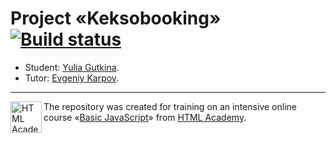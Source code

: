 # Project «Keksobooking» [![Build status][travis-image]][travis-url]

* Student: [Yulia Gutkina](https://up.htmlacademy.ru/javascript/10/user/128700).
* Tutor: [Evgeniy Karpov](https://htmlacademy.ru/profile/id70583).

---

<a href="https://htmlacademy.ru/intensive/javascript"><img align="left" width="50" height="50" title="HTML Academy" src="https://up.htmlacademy.ru/static/img/intensive/javascript/logo-for-github.svg"></a>

The repository was created for training on an intensive online course «[Basic JavaScript](https://htmlacademy.ru/intensive/javascript)» from [HTML Academy](https://htmlacademy.ru).

[travis-image]: https://travis-ci.org/htmlacademy-javascript/128700-keksobooking.svg?branch=master
[travis-url]: https://travis-ci.org/htmlacademy-javascript/128700-keksobooking
